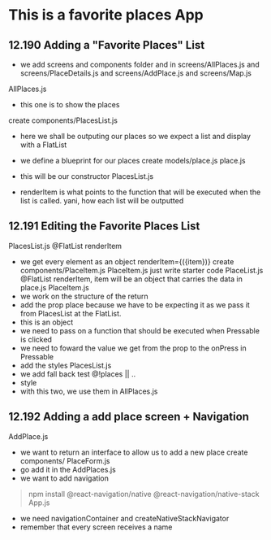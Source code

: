 # This is a favorite places App

## 12.190 Adding a "Favorite Places" List
- we add screens and components folder and in 
screens/AllPlaces.js and 
screens/PlaceDetails.js and 
screens/AddPlace.js and 
screens/Map.js

AllPlaces.js
- this one is to show the places

create 
components/PlacesList.js
- here we shall be outputing our places so we expect a list and display with a FlatList

- we define a blueprint for our places 
create 
models/place.js
place.js
- this will be our constructor
PlacesList.js
- renderItem is what points to the function that will be executed when the list is called. yani, how each list will be outputted

## 12.191 Editing the Favorite Places List
PlacesList.js
@FlatList renderItem
- we get every element as an object
renderItem={({item})}
create 
components/PlaceItem.js
PlaceItem.js just write starter code
PlaceList.js 
@FlatList renderItem, item will be an object that carries the data in place.js
PlaceItem.js
- we work on the structure of the return 
- add the prop place because we have to be expecting it as we pass it from PlacesList at the FlatList.
- this is an object
- we need to pass on a function that should be executed when Pressable is clicked
- we need to foward the value we get from the prop to the onPress in Pressable
- add the styles
PlacesList.js
- we add fall back test @!places || ..
- style
- with this two, we use them in 
AllPlaces.js

## 12.192 Adding a add place screen + Navigation
AddPlace.js
- we want to return an interface to allow us to add a new place
create components/
PlaceForm.js
- go add it in the 
AddPlaces.js
- we want to add navigation
> npm install @react-navigation/native @react-navigation/native-stack
App.js
- we need navigationContainer and createNativeStackNavigator
- remember that every screen receives a name